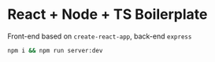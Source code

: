 # React + Node + TS Boilerplate
Front-end based on `create-react-app`, back-end `express`

```bash
npm i && npm run server:dev
```

